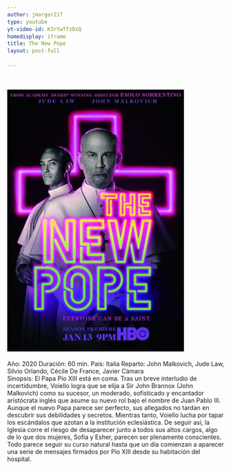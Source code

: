 ```yaml
---
author: jmargar217
type: youtube
yt-video-id: K3rYwTfzDzQ
homedisplay: iframe
title: The New Pope
layout: post-full

---
```

<br>   
<br> 
<img class="featimg" src="../img/the_new_pope.jpg" alt="The New Pope">
<br>   
<br> 
Año: 2020  
Duración: 60 min.  
País: Italia  
Reparto: John Malkovich, Jude Law, Silvio Orlando, Cécile De France, Javier Cámara
<br>
Sinopsis: 
El Papa Pío XIII está en coma. Tras un breve interludio de incertidumbre, Voiello logra que se elija a Sir John Brannox (John Malkovich) como su sucesor, un moderado, sofisticado y encantador aristócrata inglés que asume su nuevo rol bajo el nombre de Juan Pablo III. Aunque el nuevo Papa parece ser perfecto, sus allegados no tardan en descubrir sus debilidades y secretos. Mientras tanto, Voiello lucha por tapar los escándalos que azotan a la institución eclesiástica. De seguir así, la Iglesia corre el riesgo de desaparecer junto a todos sus altos cargos, algo de lo que dos mujeres, Sofia y Esher, parecen ser plenamente conscientes. 
Todo parece seguir su curso natural hasta que un día comienzan a aparecer una serie de mensajes firmados por Pío XIII desde su habitación del hospital. 